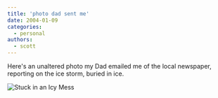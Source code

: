 ```yaml
---
title: 'photo dad sent me'
date: 2004-01-09
categories:
  - personal
authors:
  - scott
---
```


Here's an unaltered photo my Dad emailed me of the local newspaper, reporting on the ice storm, buried in ice.

![Stuck in an Icy Mess](/images/blog-photos/stormphoto.jpg 'Stuck in an Icy Mess')
